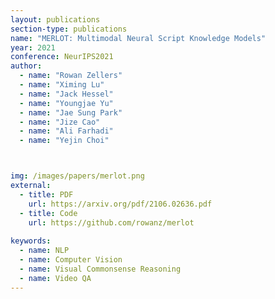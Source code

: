 ```yaml
---
layout: publications
section-type: publications
name: "MERLOT: Multimodal Neural Script Knowledge Models"
year: 2021
conference: NeurIPS2021
author:
  - name: "Rowan Zellers"
  - name: "Ximing Lu"
  - name: "Jack Hessel"
  - name: "Youngjae Yu"
  - name: "Jae Sung Park"
  - name: "Jize Cao"
  - name: "Ali Farhadi"
  - name: "Yejin Choi"



img: /images/papers/merlot.png
external:
  - title: PDF
    url: https://arxiv.org/pdf/2106.02636.pdf
  - title: Code
    url: https://github.com/rowanz/merlot  
    
keywords:
  - name: NLP
  - name: Computer Vision
  - name: Visual Commonsense Reasoning
  - name: Video QA
---
```



